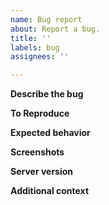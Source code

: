 ```yaml
---
name: Bug report
about: Report a bug.
title: ''
labels: bug
assignees: ''

---
```


**Describe the bug**
<!-- A clear and concise description of what the bug is.-->

**To Reproduce**
<!-- Steps to reproduce the behavior:
1. Go to '...'
2. Click on '....'
3. Scroll down to '....'
4. See error -->

**Expected behavior**
<!-- A clear and concise description of what you expected to happen. -->

**Screenshots**
<!-- If applicable, add screenshots to help explain your problem. -->

**Server version**
<!-- Run /about and tell us your version of PaperSpigot -->

**Additional context**
<!-- Add any other context about the problem here. -->
